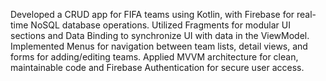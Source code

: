 Developed a CRUD app for FIFA teams using Kotlin, with Firebase for real-time NoSQL database operations.
Utilized Fragments for modular UI sections and Data Binding to synchronize UI with data in the ViewModel.
Implemented Menus for navigation between team lists, detail views, and forms for adding/editing teams.
Applied MVVM architecture for clean, maintainable code and Firebase Authentication for secure user access.
